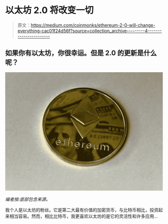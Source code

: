 # 以太坊 2.0 将改变一切

> 原文：<https://medium.com/coinmonks/ethereum-2-0-will-change-everything-cac01f24d56f?source=collection_archive---------4----------------------->

## 如果你有以太坊，你很幸运。但是 2.0 的更新是什么呢？

![](img/6098093eeede533fd47ba092847041af.png)

*编者按:底部包含来源。*

我个人是以太坊的粉丝。它是第二大最有价值的加密货币，与比特币相比，投资起来相当容易。然而，相比比特币，我更喜欢以太坊的是它的灵活性和许多应用…